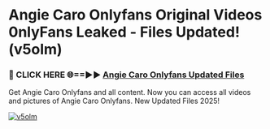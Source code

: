 # Angie Caro Onlyfans Original Videos 0nlyFans Leaked - Files Updated! (v5olm)

<h3>🔴 CLICK HERE 🌐==►► <a href="https://tinyurl.com/2wckxsce" rel="nofollow">Angie Caro Onlyfans Updated Files</a></h3>

Get Angie Caro Onlyfans and all content. Now you can access all videos and pictures of Angie Caro Onlyfans. New Updated Files 2025!

[![v5olm](https://i.imgur.com/AFduVYN.gif)](https://tinyurl.com/2wckxsce)
